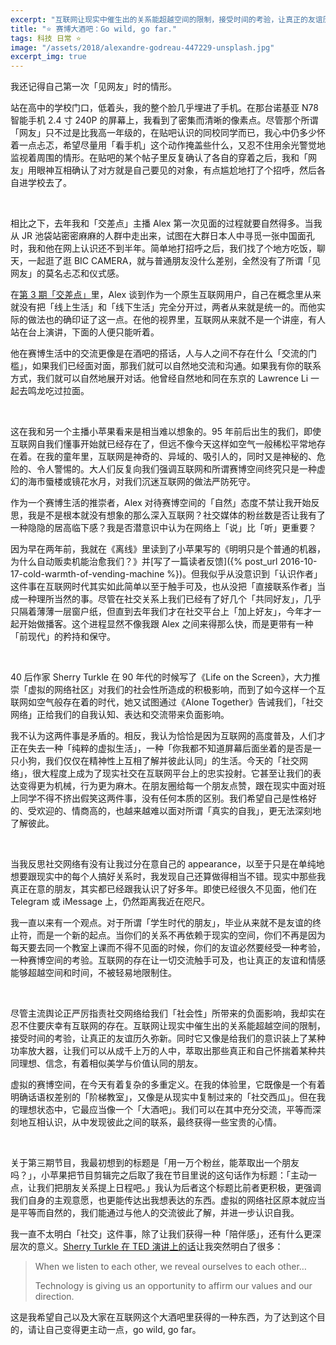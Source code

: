 ```yaml
---
excerpt: "互联网让现实中催生出的关系能超越空间的限制，接受时间的考验，让真正的友谊历久弥新。同时它又像是给我们的意识装上了某种功率放大器，让我们可以从成千上万的人中，萃取出那些真正和自己怀揣着某种共同理想、信念，有着相似美学与价值认同的朋友。"
title: "⭐️ 赛博大酒吧：Go wild, go far."
tags: 科技 日常 ⭐️
image: "/assets/2018/alexandre-godreau-447229-unsplash.jpg"
excerpt_img: true
---
```


我还记得自己第一次「见网友」时的情形。

站在高中的学校门口，低着头，我的整个脸几乎埋进了手机。在那台诺基亚 N78 智能手机 2.4 寸 240P 的屏幕上，我看到了密集而清晰的像素点。尽管那个所谓「网友」只不过是比我高一年级的，在贴吧认识的同校同学而已，我心中仍多少怀着一点忐忑，希望尽量用「看手机」这个动作掩盖些什么，又忍不住用余光警觉地监视着周围的情形。在贴吧的某个帖子里反复确认了各自的穿着之后，我和「网友」用眼神互相确认了对方就是自己要见的对象，有点尴尬地打了个招呼，然后各自进学校去了。

<br>

相比之下，去年我和「交差点」主播 Alex 第一次见面的过程就要自然得多。当我从 JR 池袋站密密麻麻的人群中走出来，试图在大群日本人中寻觅一张中国面孔时，我和他在网上认识还不到半年。简单地打招呼之后，我们找了个地方吃饭，聊天，一起逛了逛 BIC CAMERA，就与普通朋友没什么差别，全然没有了所谓「见网友」的莫名忐忑和仪式感。

在[第 3 期「交差点」](https://jiaocha.io/3/)里，Alex 谈到作为一个原生互联网用户，自己在概念里从来就没有把「线上生活」和「线下生活」完全分开过，两者从来就是统一的。而他实际的做法也的确印证了这一点。在他的视界里，互联网从来就不是一个讲座，有人站在台上演讲，下面的人便只能听着。

他在赛博生活中的交流更像是在酒吧的搭话，人与人之间不存在什么「交流的门槛」，如果我们已经面对面，那我们就可以自然地交流和沟通。如果我有你的联系方式，我们就可以自然地展开对话。他曾经自然地和同在东京的 Lawrence Li 一起去鸣龙吃过拉面。

<br>

这在我和另一个主播小苹果看来是相当难以想象的。95 年前后出生的我们，即使互联网自我们懂事开始就已经存在了，但远不像今天这样如空气一般稀松平常地存在着。在我的童年里，互联网是神奇的、异域的、吸引人的，同时又是神秘的、危险的、令人警惕的。大人们反复向我们强调互联网和所谓赛博空间终究只是一种虚幻的海市蜃楼或镜花水月，对我们沉迷互联网的做法严防死守。

作为一个赛博生活的推崇者，Alex 对待赛博空间的「自然」态度不禁让我开始反思，我是不是根本就没有想象的那么深入互联网？社交媒体的粉丝数是否让我有了一种隐隐的居高临下感？我是否潜意识中认为在网络上「说」比「听」更重要？

因为早在两年前，我就在《离线》里读到了小苹果写的《明明只是个普通的机器，为什么自动贩卖机能治愈我们？》并[写了一篇读者反馈]({% post_url 2016-10-17-cold-warmth-of-vending-machine %})。但我似乎从没意识到「认识作者」这件事在互联网时代其实如此简单以至于触手可及，也从没把「直接联系作者」当成一种理所当然的事。尽管在社交关系上我们已经有了好几个「共同好友」，几乎只隔着薄薄一层窗户纸，但直到去年我们才在社交平台上「加上好友」，今年才一起开始做播客。这个进程显然不像我跟 Alex 之间来得那么快，而是更带有一种「前现代」的矜持和保守。

<br>

40 后作家 Sherry Turkle 在 90 年代的时候写了《Life on the Screen》，大力推崇「虚拟的网络社区」对我们的社会性所造成的积极影响，而到了如今这样一个互联网如空气般存在着的时代，她又试图通过《Alone Together》告诫我们，「社交网络」正给我们的自我认知、表达和交流带来负面影响。

我不认为这两件事是矛盾的。相反，我认为恰恰是因为互联网的高度普及，人们才正在失去一种「纯粹的虚拟生活」，一种「你我都不知道屏幕后面坐着的是否是一只小狗，我们仅仅在精神性上互相了解并彼此认同」的生活。今天的「社交网络」，很大程度上成为了现实社交在互联网平台上的忠实投射。它甚至让我们的表达变得更为机械，行为更为麻木。在朋友圈给每一个朋友点赞，跟在现实中面对班上同学不得不挤出假笑这两件事，没有任何本质的区别。我们希望自己是性格好的、受欢迎的、情商高的，也越来越难以面对所谓「真实的自我」，更无法深刻地了解彼此。

<br>

当我反思社交网络有没有让我过分在意自己的 appearance，以至于只是在单纯地想要跟现实中的每个人搞好关系时，我发现自己还算做得相当不错。现实中那些我真正在意的朋友，其实都已经跟我认识了好多年。即使已经很久不见面，他们在 Telegram 或 iMessage 上，仍然距离我近在咫尺。

我一直以来有一个观点。对于所谓「学生时代的朋友」，毕业从来就不是友谊的终止符，而是一个新的起点。当你们的关系不再依赖于现实的空间，你们不再是因为每天要去同一个教室上课而不得不见面的时候，你们的友谊必然要经受一种考验，一种赛博空间的考验。互联网的存在让一切交流触手可及，也让真正的友谊和情感能够超越空间和时间，不被轻易地限制住。

<br>

尽管主流舆论正严厉指责社交网络给我们「社会性」所带来的负面影响，我却实在忍不住要庆幸有互联网的存在。互联网让现实中催生出的关系能超越空间的限制，接受时间的考验，让真正的友谊历久弥新。同时它又像是给我们的意识装上了某种功率放大器，让我们可以从成千上万的人中，萃取出那些真正和自己怀揣着某种共同理想、信念，有着相似美学与价值认同的朋友。

虚拟的赛博空间，在今天有着复杂的多重定义。在我的体验里，它既像是一个有着明确话语权差别的「阶梯教室」，又像是从现实中复制过来的「社交西瓜」。但在我的理想状态中，它最应当像一个「大酒吧」。我们可以在其中充分交流，平等而深刻地互相认识，从中发现彼此之间的联系，最终获得一些宝贵的心情。

<br>

关于第三期节目，我最初想到的标题是「用一万个粉丝，能萃取出一个朋友吗？」，小苹果把节目剪辑完之后取了我在节目里说的这句话作为标题：「主动一点，让我们把朋友关系提上日程吧。」我认为后者这个标题比前者更积极，更强调我们自身的主观意愿，也更能传达出我想表达的东西。虚拟的网络社区原本就应当是平等而自然的，我们能通过与他人的交流彼此了解，并进一步认识自我。

我一直不太明白「社交」这件事，除了让我们获得一种「陪伴感」，还有什么更深层次的意义。[Sherry Turkle 在 TED 演讲上的话](https://youtu.be/t7Xr3AsBEK4?t=17m15s)让我突然明白了很多：

> When we listen to each other, we reveal ourselves to each other… 
>
> Technology is giving us an opportunity to affirm our values and our direction.

这是我希望自己以及大家在互联网这个大酒吧里获得的一种东西，为了达到这个目的，请让自己变得更主动一点，go wild, go far。